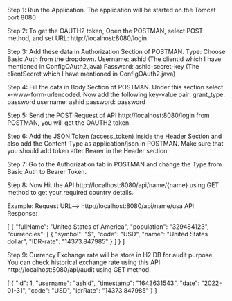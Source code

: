 Step 1: Run the Application. The application will be started on the Tomcat port 8080

Step 2: To get the OAUTH2 token, Open the POSTMAN, select POST method, and set URL: http://localhost:8080/login

Step 3: Add these data in Authorization Section of POSTMAN.
	Type: Choose Basic Auth from the dropdown.
	Username: ashid (The clientId which I have mentioned in ConfigOAuth2.java)
	Password: ashid-secret-key (The clientSecret which I have mentioned in ConfigOAuth2.java)
	
Step 4: Fill the data in Body Section of POSTMAN.
	Under this section select x-www-form-urlencoded. 
	Now add the following key-value pair:
	grant_type: password
	username: ashid
	password: password

Step 5: Send the POST Request of API http://localhost:8080/login from POSTMAN, you will get the OAUTH2 token.

Step 6: Add the JSON Token (access_token) inside the Header Section and also add the Content-Type as application/json in POSTMAN.
Make sure that you should add token after Bearer in the Header section.

Step 7: Go to the Authorization tab in POSTMAN and change the Type from Basic Auth to Bearer Token.

Step 8: Now Hit the API http://localhost:8080/api/name/{name} using GET method to get your required country details. 

Example: Request URL-->  http://localhost:8080/api/name/usa
API Response: 

[
    {
        "fullName": "United States of America",
        "population": "329484123",
        "currencies": [
            {
                "symbol": "$",
                "code": "USD",
                "name": "United States dollar",
                "IDR-rate": "14373.847985"
            }
        ]
    }
]

Step 9: Currency Exchange rate will be store in H2 DB for audit purpose. You can check historical exchange rate using this API:  
http://localhost:8080/api/audit using GET method.

[
    {
        "id": 1,
        "username": "ashid",
        "timestamp": "1643631543",
        "date": "2022-01-31",
        "code": "USD",
        "idrRate": "14373.847985"
    }
]




    


